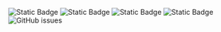 ![Static Badge](https://img.shields.io/badge/blacklists-60-000000) ![Static Badge](https://img.shields.io/badge/blacklisted-3103763-cc0000) ![Static Badge](https://img.shields.io/badge/whitelisted-2244-00CC00) ![Static Badge](https://img.shields.io/badge/streaming_blacklist-28107-000000) ![GitHub issues](https://img.shields.io/github/issues/fabriziosalmi/blacklists)
